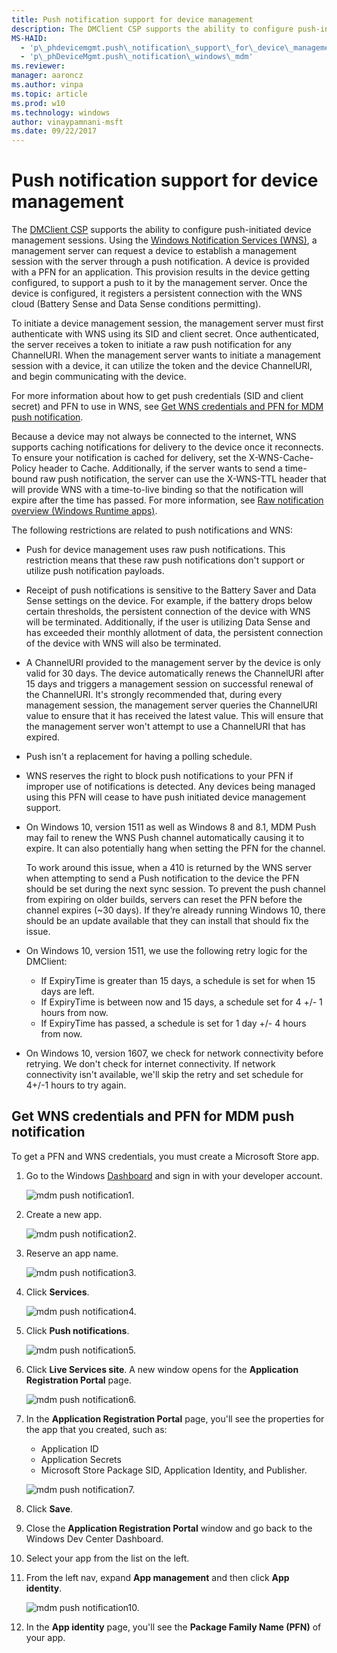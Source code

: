 ```yaml
---
title: Push notification support for device management
description: The DMClient CSP supports the ability to configure push-initiated device management sessions.
MS-HAID:
  - 'p\_phdevicemgmt.push\_notification\_support\_for\_device\_management'
  - 'p\_phDeviceMgmt.push\_notification\_windows\_mdm'
ms.reviewer:
manager: aaroncz
ms.author: vinpa
ms.topic: article
ms.prod: w10
ms.technology: windows
author: vinaypamnani-msft
ms.date: 09/22/2017
---
```



# Push notification support for device management

The [DMClient CSP](../mdm/dmclient-csp.md) supports the ability to configure push-initiated device management sessions. Using the [Windows Notification Services (WNS)](/previous-versions/windows/apps/hh913756(v=win.10)), a management server can request a device to establish a management session with the server through a push notification. A device is provided with a PFN for an application. This provision results in the device getting configured, to support a push to it by the management server. Once the device is configured, it registers a persistent connection with the WNS cloud (Battery Sense and Data Sense conditions permitting).

To initiate a device management session, the management server must first authenticate with WNS using its SID and client secret. Once authenticated, the server receives a token to initiate a raw push notification for any ChannelURI. When the management server wants to initiate a management session with a device, it can utilize the token and the device ChannelURI, and begin communicating with the device.

For more information about how to get push credentials (SID and client secret) and PFN to use in WNS, see [Get WNS credentials and PFN for MDM push notification](#get-wns-credentials-and-pfn-for-mdm-push-notification).

Because a device may not always be connected to the internet, WNS supports caching notifications for delivery to the device once it reconnects. To ensure your notification is cached for delivery, set the X-WNS-Cache-Policy header to Cache. Additionally, if the server wants to send a time-bound raw push notification, the server can use the X-WNS-TTL header that will provide WNS with a time-to-live binding so that the notification will expire after the time has passed. For more information, see [Raw notification overview (Windows Runtime apps)](/previous-versions/windows/apps/jj676791(v=win.10)).

The following restrictions are related to push notifications and WNS:

-   Push for device management uses raw push notifications. This restriction means that these raw push notifications don't support or utilize push notification payloads.
-   Receipt of push notifications is sensitive to the Battery Saver and Data Sense settings on the device. For example, if the battery drops below certain thresholds, the persistent connection of the device with WNS will be terminated. Additionally, if the user is utilizing Data Sense and has exceeded their monthly allotment of data, the persistent connection of the device with WNS will also be terminated.
-   A ChannelURI provided to the management server by the device is only valid for 30 days. The device automatically renews the ChannelURI after 15 days and triggers a management session on successful renewal of the ChannelURI. It's strongly recommended that, during every management session, the management server queries the ChannelURI value to ensure that it has received the latest value. This will ensure that the management server won't attempt to use a ChannelURI that has expired.
-   Push isn't a replacement for having a polling schedule.
-   WNS reserves the right to block push notifications to your PFN if improper use of notifications is detected. Any devices being managed using this PFN will cease to have push initiated device management support.
-   On Windows 10, version 1511 as well as Windows 8 and 8.1, MDM Push may fail to renew the WNS Push channel automatically causing it to expire. It can also potentially hang when setting the PFN for the channel.

    To work around this issue, when a 410 is returned by the WNS server when attempting to send a Push notification to the device the PFN should be set during the next sync session. To prevent the push channel from expiring on older builds, servers can reset the PFN before the channel expires (~30 days). If they’re already running Windows 10, there should be an update available that they can install that should fix the issue.

-   On Windows 10, version 1511, we use the following retry logic for the DMClient:
    -   If ExpiryTime is greater than 15 days, a schedule is set for when 15 days are left.
    -   If ExpiryTime is between now and 15 days, a schedule set for 4 +/- 1 hours from now.
    -   If ExpiryTime has passed, a schedule is set for 1 day +/- 4 hours from now.


-   On Windows 10, version 1607, we check for network connectivity before retrying. We don't check for internet connectivity. If network connectivity isn't available, we'll skip the retry and set schedule for 4+/-1 hours to try again.


## Get WNS credentials and PFN for MDM push notification

To get a PFN and WNS credentials, you must create a Microsoft Store app.

1.  Go to the Windows [Dashboard](https://dev.windows.com/en-US/dashboard) and sign in with your developer account.

    ![mdm push notification1.](images/push-notification1.png)
2.  Create a new app.

    ![mdm push notification2.](images/push-notification2.png)
3.  Reserve an app name.

    ![mdm push notification3.](images/push-notification3.png)
4.  Click **Services**.

    ![mdm push notification4.](images/push-notification4.png)
5.  Click **Push notifications**.

    ![mdm push notification5.](images/push-notification5.png)
6.  Click **Live Services site**. A new window opens for the **Application Registration Portal** page.

    ![mdm push notification6.](images/push-notification6.png)
7.  In the **Application Registration Portal** page, you'll see the properties for the app that you created, such as:
    -   Application ID
    -   Application Secrets
    -   Microsoft Store Package SID, Application Identity, and Publisher.

    ![mdm push notification7.](images/push-notification7.png)
8.  Click **Save**.
9.  Close the **Application Registration Portal** window and go back to the Windows Dev Center Dashboard.
10. Select your app from the list on the left.
11. From the left nav, expand **App management** and then click **App identity**.

    ![mdm push notification10.](images/push-notification10.png)
12. In the **App identity** page, you'll see the **Package Family Name (PFN)** of your app.

 
